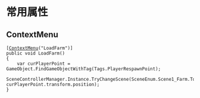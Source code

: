 # 常用属性

## ContextMenu

<pre><code>[<a data-footnote-ref href="#user-content-fn-1">ContextMenu</a>("LoadFarm")]
public void LoadFarm()
{
    var curPlayerPoint = GameObject.FindGameObjectWithTag(Tags.PlayerRespawnPoint);
    SceneControllerManager.Instance.TryChangeScene(SceneEnum.Scene1_Farm.ToString(), curPlayerPoint.transform.position);
}
</code></pre>

[^1]: 
